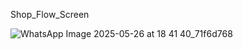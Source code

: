 Shop_Flow_Screen

![WhatsApp Image 2025-05-26 at 18 41 40_71f6d768](https://github.com/user-attachments/assets/42e1403c-c212-4f3a-868a-b850c9de80f5)
